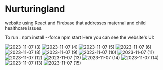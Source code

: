 <h1>Nurturingland</h1>
<p>website using React and Firebase that addresses maternal and child healthcare issues.</p>
To run : npm install --force     
npm start
Here you can see the website's UI:




![2023-11-07 (3)](https://github.com/Amisha-05/Nurturing-land/assets/110057532/7d988a4a-aab1-4b43-bd6d-7cfa0423bb78)
![2023-11-07 (4)](https://github.com/Amisha-05/Nurturing-land/assets/110057532/b6aea59a-99c6-4b0b-8ab2-316e8bd0b719)
![2023-11-07 (5)](https://github.com/Amisha-05/Nurturing-land/assets/110057532/0ee9b9f3-0778-4cd5-b377-b20ac5b0f6f4)
![2023-11-07 (6)](https://github.com/Amisha-05/Nurturing-land/assets/110057532/72ba4b57-a7fb-40eb-9083-0f3d73667108)
![2023-11-07 (8)](https://github.com/Amisha-05/Nurturing-land/assets/110057532/52f3ee54-c1ee-4e43-aecb-fd10d7b0f9a1)
![2023-11-07 (9)](https://github.com/Amisha-05/Nurturing-land/assets/110057532/3fe2c2c7-9e07-4738-969d-ee985f2a4fae)
![2023-11-07 (10)](https://github.com/Amisha-05/Nurturing-land/assets/110057532/afffc353-9f05-4d1b-a48b-b5ca28319448)
![2023-11-07 (11)](https://github.com/Amisha-05/Nurturing-land/assets/110057532/64837506-6234-4a42-9cd2-f861cce068c9)
![2023-11-07 (12)](https://github.com/Amisha-05/Nurturing-land/assets/110057532/2b45e062-975e-4675-b639-a921a1468e41)
![2023-11-07 (13)](https://github.com/Amisha-05/Nurturing-land/assets/110057532/fcdb706f-b83a-4171-aa3c-09ca8e62c625)
![2023-11-07 (14)](https://github.com/Amisha-05/Nurturing-land/assets/110057532/0c091e46-6da5-40c8-8ded-41d55d02a0be)
![2023-11-07 (14)](https://github.com/Amisha-05/Nurturing-land/assets/110057532/6239a98d-7ccc-48c1-a99b-cee7dc405fe0)
![2023-11-07 (13)](https://github.com/Amisha-05/Nurturing-land/assets/110057532/5ce2b72e-faa7-4e81-938f-779eeecc0796)
![2023-11-07 (15)](https://github.com/Amisha-05/Nurturing-land/assets/110057532/5b702e53-0692-4635-aefb-fb0e5a988fd9)
